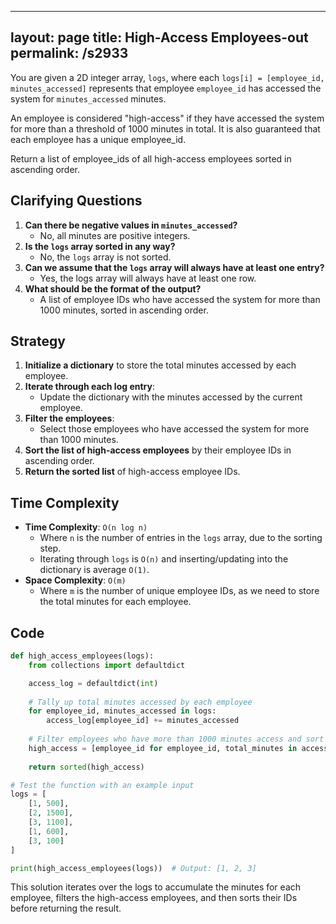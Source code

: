 
---
layout: page
title:  High-Access Employees-out
permalink: /s2933
---

You are given a 2D integer array, `logs`, where each `logs[i] = [employee_id, minutes_accessed]` represents that employee `employee_id` has accessed the system for `minutes_accessed` minutes. 

An employee is considered "high-access" if they have accessed the system for more than a threshold of 1000 minutes in total. It is also guaranteed that each employee has a unique employee_id.

Return a list of employee_ids of all high-access employees sorted in ascending order.

## Clarifying Questions
1. **Can there be negative values in `minutes_accessed`?** 
   - No, all minutes are positive integers.
2. **Is the `logs` array sorted in any way?**
   - No, the `logs` array is not sorted.
3. **Can we assume that the `logs` array will always have at least one entry?**
   - Yes, the logs array will always have at least one row.
4. **What should be the format of the output?**
   - A list of employee IDs who have accessed the system for more than 1000 minutes, sorted in ascending order.

## Strategy

1. **Initialize a dictionary** to store the total minutes accessed by each employee.
2. **Iterate through each log entry**:
   - Update the dictionary with the minutes accessed by the current employee.
3. **Filter the employees**:
   - Select those employees who have accessed the system for more than 1000 minutes.
4. **Sort the list of high-access employees** by their employee IDs in ascending order.
5. **Return the sorted list** of high-access employee IDs.

## Time Complexity
- **Time Complexity**: `O(n log n)` 
  - Where `n` is the number of entries in the `logs` array, due to the sorting step. 
  - Iterating through `logs` is `O(n)` and inserting/updating into the dictionary is average `O(1)`.
- **Space Complexity**: `O(m)`
  - Where `m` is the number of unique employee IDs, as we need to store the total minutes for each employee.

## Code

```python
def high_access_employees(logs):
    from collections import defaultdict

    access_log = defaultdict(int)
    
    # Tally up total minutes accessed by each employee
    for employee_id, minutes_accessed in logs:
        access_log[employee_id] += minutes_accessed
    
    # Filter employees who have more than 1000 minutes access and sort them
    high_access = [employee_id for employee_id, total_minutes in access_log.items() if total_minutes > 1000]
    
    return sorted(high_access)

# Test the function with an example input
logs = [
    [1, 500],
    [2, 1500],
    [3, 1100],
    [1, 600],
    [3, 100]
]

print(high_access_employees(logs))  # Output: [1, 2, 3]
```

This solution iterates over the logs to accumulate the minutes for each employee, filters the high-access employees, and then sorts their IDs before returning the result.